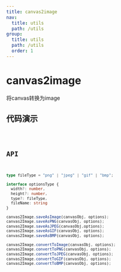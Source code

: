 ```yaml
---
title: canvas2image
nav:
  title: utils
  path: /utils
group:
  title: utils
  path: /utils
  order: 1
---
```


# canvas2image
将canvas转换为image

## 代码演示

<code hideActions='["CSB", "EXTERNAL"]' src="./demo/index.jsx" />


## API
```ts
type fileType = "png" | "jpeg" | "gif" | "bmp";

interface optionsType {
  width?: number,
  height?: number,
  type?: fileType,
  fileName: string
}

canvas2Image.saveAsImage(canvasObj, options);
canvas2Image.saveAsPNG(canvasObj, options);
canvas2Image.saveAsJPEG(canvasObj,options);
canvas2Image.saveAsGIF(canvasObj, options);
canvas2Image.saveAsBMP(canvasObj, options);

canvas2Image.convertToImage(canvasObj, options);
canvas2Image.convertToPNG(canvasObj, options);
canvas2Image.convertToJPEG(canvasObj, options);
canvas2Image.convertToGIF(canvasObj, options);
canvas2Image.convertToBMP(canvasObj, options);
```
